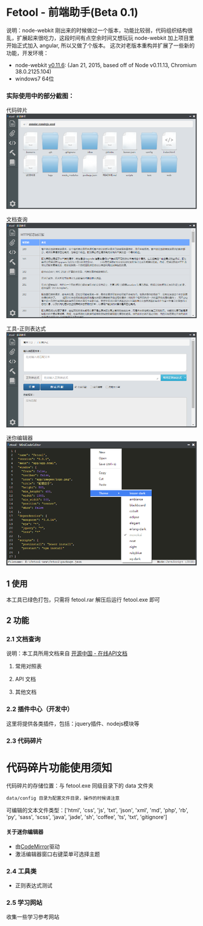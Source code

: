﻿Fetool - 前端助手(Beta 0.1)
===================================

说明：node-webkit 刚出来的时候做过一个版本，功能比较弱，代码组织结构很乱，扩展起来很吃力，这段时间有点空余时间又想玩玩 node-webkit 加上项目里开始正式加入 angular, 所以又做了个版本。 这次对老版本重构并扩展了一些新的功能，开发环境：

* node-webkit [v0.11.6](http://dl.node-webkit.org/v0.11.6/node-webkit-v0.11.6-win-x64.zip): (Jan 21, 2015, based off of Node v0.11.13, Chromium 38.0.2125.104)
* windows7 64位


### 实际使用中的部分截图：

代码碎片
![image](https://github.com/Shaman05/fetool/blob/master/app/images/code-fragment.png)

文档查询
![image](https://github.com/Shaman05/fetool/blob/master/app/images/document.png)

工具-正则表达式
![image](https://github.com/Shaman05/fetool/blob/master/app/images/regex-page.png)

迷你编辑器
![image](https://github.com/Shaman05/fetool/blob/master/app/images/mini-code-editor.png)

## 1 使用

本工具已绿色打包，只需将 fetool.rar 解压后运行 fetool.exe 即可

## 2 功能

### 2.1 文档查询

说明：本工具所用文档来自 [开源中国 - 在线API文档](http://tool.oschina.net/apidocs)

  1. 常用对照表

  2. API 文档

  3. 其他文档

### 2.2 插件中心（开发中）

这里将提供各类插件，包括：jquery插件、nodejs模块等

### 2.3 代码碎片

代码碎片功能使用须知
=====================================================

代码碎片的存储位置：与 fetool.exe 同级目录下的 data 文件夹

``data/config 目录为配置文件目录，操作的时候请注意``

可编辑的文本文件类型：['html', 'css', 'js', 'txt', 'json', 'xml', 'md', 'php', 'rb', 'py', 'sass', 'scss', 'java', 'jade', 'sh', 'coffee', 'ts', 'txt', 'gitignore']

#### 关于迷你编辑器

* 由[CodeMirror](http://codemirror.net)驱动
* 激活编辑器窗口右键菜单可选择主题

### 2.4 工具类

* 正则表达式测试

### 2.5 学习网站

收集一些学习参考网站
